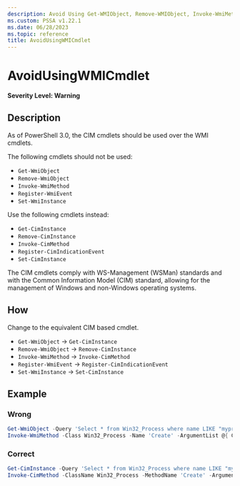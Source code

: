 ```yaml
---
description: Avoid Using Get-WMIObject, Remove-WMIObject, Invoke-WmiMethod, Register-WmiEvent, Set-WmiInstance
ms.custom: PSSA v1.22.1
ms.date: 06/28/2023
ms.topic: reference
title: AvoidUsingWMICmdlet
---
```

# AvoidUsingWMICmdlet

**Severity Level: Warning**

## Description

As of PowerShell 3.0, the CIM cmdlets should be used over the WMI cmdlets.

The following cmdlets should not be used:

- `Get-WmiObject`
- `Remove-WmiObject`
- `Invoke-WmiMethod`
- `Register-WmiEvent`
- `Set-WmiInstance`

Use the following cmdlets instead:

- `Get-CimInstance`
- `Remove-CimInstance`
- `Invoke-CimMethod`
- `Register-CimIndicationEvent`
- `Set-CimInstance`

The CIM cmdlets comply with WS-Management (WSMan) standards and with the Common Information Model
(CIM) standard, allowing for the management of Windows and non-Windows operating systems.

## How

Change to the equivalent CIM based cmdlet.

- `Get-WmiObject` -> `Get-CimInstance`
- `Remove-WmiObject` -> `Remove-CimInstance`
- `Invoke-WmiMethod` -> `Invoke-CimMethod`
- `Register-WmiEvent` -> `Register-CimIndicationEvent`
- `Set-WmiInstance` -> `Set-CimInstance`

## Example

### Wrong

```powershell
Get-WmiObject -Query 'Select * from Win32_Process where name LIKE "myprocess%"' | Remove-WmiObject
Invoke-WmiMethod -Class Win32_Process -Name 'Create' -ArgumentList @{ CommandLine = 'notepad.exe' }
```

### Correct

```powershell
Get-CimInstance -Query 'Select * from Win32_Process where name LIKE "myprocess%"' | Remove-CIMInstance
Invoke-CimMethod -ClassName Win32_Process -MethodName 'Create' -Arguments @{ CommandLine = 'notepad.exe' }
```
